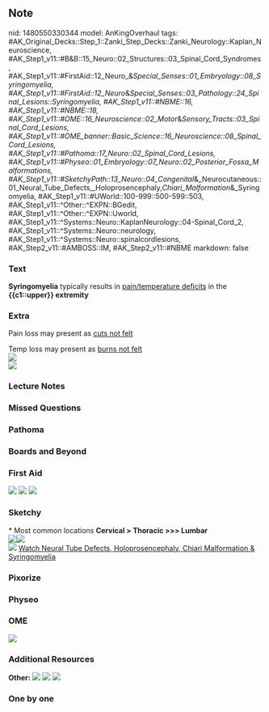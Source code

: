 ## Note
nid: 1480550330344
model: AnKingOverhaul
tags: #AK_Original_Decks::Step_1::Zanki_Step_Decks::Zanki_Neurology::Kaplan_Neuroscience, #AK_Step1_v11::#B&B::15_Neuro::02_Structures::03_Spinal_Cord_Syndromes, #AK_Step1_v11::#FirstAid::12_Neuro_&_Special_Senses::01_Embryology::08_Syringomyelia, #AK_Step1_v11::#FirstAid::12_Neuro_&_Special_Senses::03_Pathology::24_Spinal_Lesions::Syringomyelia, #AK_Step1_v11::#NBME::16, #AK_Step1_v11::#NBME::18, #AK_Step1_v11::#OME::16_Neuroscience::02_Motor_&_Sensory_Tracts::03_Spinal_Cord_Lesions, #AK_Step1_v11::#OME_banner::Basic_Science::16_Neuroscience::08_Spinal_Cord_Lesions, #AK_Step1_v11::#Pathoma::17_Neuro::02_Spinal_Cord_Lesions, #AK_Step1_v11::#Physeo::01_Embryology::07_Neuro::02_Posterior_Fossa_Malformations, #AK_Step1_v11::#SketchyPath::13_Neuro::04_Congenital_&_Neurocutaneous::01_Neural_Tube_Defects,_Holoprosencephaly,_Chiari_Malformation_&_Syringomyelia, #AK_Step1_v11::#UWorld::100-999::500-599::503, #AK_Step1_v11::^Other::^EXPN::BGedit, #AK_Step1_v11::^Other::^EXPN::Uworld, #AK_Step1_v11::^Systems::Neuro::KaplanNeurology::04-Spinal_Cord_2, #AK_Step1_v11::^Systems::Neuro::neurology, #AK_Step1_v11::^Systems::Neuro::spinalcordlesions, #AK_Step2_v11::#AMBOSS::IM, #AK_Step2_v11::#NBME
markdown: false

### Text
<div>
  <b>Syringomyelia</b> typically results in <u>pain/temperature
  deficits</u> in the <b>{{c1::upper}} extremity</b>
</div>

### Extra
Pain loss may present as <u>cuts not felt</u>
<div>
  Temp loss may present as <u><span data-markjs="true" class=
  "amboss-mark amboss-mark-single" data-phrase-id="8k0OpT"
  data-phrase-term="burns" id="mark-4">burns</span> not felt</u>
  <div><img src=
  "Syringomyelia_pain_and_tempurature_cape-like_2013.jpg"
  draggable="false"></div>
</div>
<div><img src="paste-1305137482039297.jpg" draggable="false"></div>

### Lecture Notes


### Missed Questions


### Pathoma


### Boards and Beyond


### First Aid
<img src="tmpf7WpmG.png"> <img src="tmpplUDyq.png"> <img src=
"tmpmt1mr1.png">

### Sketchy
<div>
  * Most common locations <b>Cervical > Thoracic >>>
  Lumbar</b>
</div>
<div><img src=
"Screen%20Shot%202020-03-13%20at%207.40.23%20PM.JPG"><img src=
"Screen%20Shot%202020-03-13%20at%207.40.31%20PM.JPG"></div><img src="Zoverall%20picture%20(100)_1566160514431_1566160514431.JPG">
<a href=
"https://dashboard.sketchy.com/study/medical/courses/medical-pathophysiology/units/medical-pathophysiology-neuro/videos/medical-pathophysiology-neuro-congenital-and-neurocutaneous-neural-tube-defects-holoprosencephaly-chiari-malformation-and-syringomyelia?utm_source=anki&utm_medium=partnership&utm_campaign=february_update&utm_content=medical">
Watch Neural Tube Defects, Holoprosencephaly, Chiari Malformation &
Syringomyelia</a>

### Pixorize


### Physeo


### OME
<div class="ome-widget">
  <a href=
  "https://onlinemeded.org/spa/neuroscience/spinal-cord-lesions/acquire?ref=anki">
  <img src="_OME_AnkiFlashcards_Lesson_4.png"></a>
</div>

### Additional Resources
<b>Other:</b> <img src="tmpe4_7JL.png"> <img src="tmpqv4KhQ.png">
<img src="tmpR7fSIt.png">

### One by one

